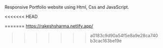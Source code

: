 Responsive Portfolio website using Html, Css and JavaScript.

<<<<<<< HEAD

=======
https://rakeshsharma.netlify.app/
>>>>>>> a0183c9d90a54f5e8a9e28ca740b3cac163be19e
